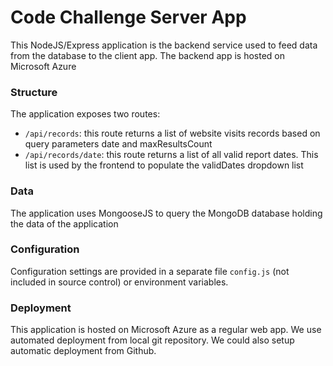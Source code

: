 # Code Challenge Server App
This NodeJS/Express application is the backend service used to feed data from the database to the client app. The backend app is hosted on Microsoft Azure

### Structure
The application exposes two routes:
- `/api/records`: this route returns a list of website visits records based on query parameters date and maxResultsCount
- `/api/records/date`: this route returns a list of all valid report dates. This list is used by the frontend to populate the validDates dropdown list

### Data
The application uses MongooseJS to query the MongoDB database holding the data of the application

### Configuration
Configuration settings are provided in a separate file `config.js` (not included in source control) or environment variables.

### Deployment
This application is hosted on Microsoft Azure as a regular web app. We use automated deployment from local git repository. We could also setup automatic deployment from Github.
